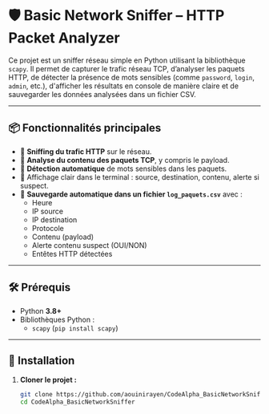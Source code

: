 # 🛡️ Basic Network Sniffer – HTTP Packet Analyzer

Ce projet est un sniffer réseau simple en Python utilisant la bibliothèque `scapy`. Il permet de capturer le trafic réseau TCP, d’analyser les paquets HTTP, de détecter la présence de mots sensibles (comme `password`, `login`, `admin`, etc.), d'afficher les résultats en console de manière claire et de sauvegarder les données analysées dans un fichier CSV.

---

## 📦 Fonctionnalités principales

- 📡 **Sniffing du trafic HTTP** sur le réseau.
- 🧾 **Analyse du contenu des paquets TCP**, y compris le payload.
- 🚨 **Détection automatique** de mots sensibles dans les paquets.
- 🛑 Affichage clair dans le terminal : source, destination, contenu, alerte si suspect.
- 📝 **Sauvegarde automatique dans un fichier `log_paquets.csv`** avec :
  - Heure
  - IP source
  - IP destination
  - Protocole
  - Contenu (payload)
  - Alerte contenu suspect (OUI/NON)
  - Entêtes HTTP détectées

---

## 🛠️ Prérequis

- Python **3.8+**
- Bibliothèques Python :
  - `scapy` (`pip install scapy`)

---

## 🚀 Installation

1. **Cloner le projet :**
   ```bash
   git clone https://github.com/aouinirayen/CodeAlpha_BasicNetworkSniffer.git
   cd CodeAlpha_BasicNetworkSniffer
